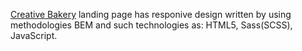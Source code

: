 [Creative Bakery](https://<your_account>.github.io/layout_creativeBakery/) landing page has responive design written by using methodologies BEM and such technologies as: HTML5, Sass(SCSS), JavaScript.
